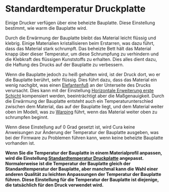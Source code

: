 Standardtemperatur Druckplatte
====
Einige Drucker verfügen über eine beheizte Bauplatte. Diese Einstellung bestimmt, wie warm die Bauplatte wird.

Durch die Erwärmung der Bauplatte bleibt das Material leicht flüssig und klebrig. Einige Materialien kristallisieren beim Erstarren, was dazu führt, dass das Material stark schrumpft. Das beheizte Bett hält das Material knapp über dieser Temperatur, um diese Schrumpfung zu verhindern und die Klebkraft des flüssigen Kunststoffs zu erhalten. Dies alles dient dazu, die Haftung des Drucks auf der Bauplatte zu verbessern.

Wenn die Bauplatte jedoch zu heiß gehalten wird, ist der Druck dort, wo er die Bauplatte berührt, sehr flüssig. Dies führt dazu, dass das Material ein wenig nachgibt, was einen [Elefantenfuß](../troubleshooting/elephants_foot.md) an der Unterseite des Drucks verursacht. Dies kann mit der Einstellung [Horizontale Erweiterung erste Schicht](../shell/xy_offset_layer_0.md) kompensiert werden, beeinträchtigt aber die Maßgenauigkeit. Durch die Erwärmung der Bauplatte entsteht auch ein Temperaturunterschied zwischen dem Material, das auf der Bauplatte liegt, und dem Material weiter oben im Modell, was zu [Warping](../troubleshooting/warping.md) führt, wenn das Material weiter oben zu schrumpfen beginnt.

Wenn diese Einstellung auf 0 Grad gesetzt ist, wird Cura keine Anweisungen zur Änderung der Temperatur der Bauplatte ausgeben, was bei der Firmware zu Problemen führen kann, wenn keine beheizte Bauplatte vorhanden ist.

**Wenn Sie die Temperatur der Bauplatte in einem Materialprofil anpassen, wird die Einstellung [Standardtemperatur Druckplatte](default_material_bed_temperature.md) angepasst. Normalerweise ist die Temperatur der Bauplatte gleich der Standardtemperatur der Bauplatte, aber manchmal kann die Wahl einer anderen Qualität zu leichten Anpassungen der Temperatur der Bauplatte führen. Diese Einstellung für die Temperatur der Bauplatte ist diejenige, die tatsächlich für den Druck verwendet wird.**